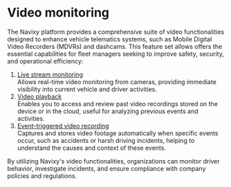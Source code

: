 # Video monitoring

The Navixy platform provides a comprehensive suite of video functionalities designed to enhance vehicle telematics systems, such as Mobile Digital Video Recorders (MDVRs) and dashcams. This feature set allows offers the essential capabilities for fleet managers seeking to improve safety, security, and operational efficiency:

1. [Live stream monitoring](video-monitoring/live-stream-monitoring.md)  
Allows real-time video monitoring from cameras, providing immediate visibility into current vehicle and driver activities.
2. [Video playback](video-monitoring/video-playback.md)  
Enables you to access and review past video recordings stored on the device or in the cloud, useful for analyzing previous events and activities.
3. [Event-triggered video recording](video-monitoring/event-triggered-video-recording.md)  
Captures and stores video footage automatically when specific events occur, such as accidents or harsh driving incidents, helping to understand the causes and context of these events.

By utilizing Navixy's video functionalities, organizations can monitor driver behavior, investigate incidents, and ensure compliance with company policies and regulations.